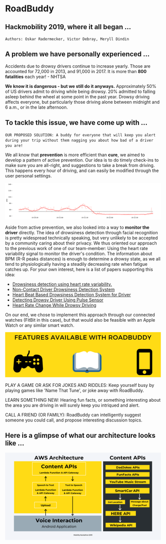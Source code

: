 # RoadBuddy

## Hackmobility 2019, where it all began ...

`Authors: Oskar Radermecker, Victor Debray, Meryll Dindin`

## A problem we have personally experienced ...

Accidents due to drowsy drivers continue to increase yearly. Those are accounted for 72,000 in 2013, and 91,000 in 2017. It is more than **800 fatalities** each year! - NHTSA

**We know it is dangerous - but we still do it anyways.** Approximately 50% of US drivers admit to driving while being drowsy. 20% admitted to falling asleep behind the wheel at some point in the past year. Drowsy driving affects everyone, but particularly those driving alone between midnight and 6 a.m., or in the late afternoon.

## To tackle this issue, we have come up with ...

`OUR PROPOSED SOLUTION: A buddy for everyone that will keep you alert during your trip without them nagging you about how bad of a driver you are!`

We all know that **prevention** is more efficient than **cure**, we aimed to develop a pattern of active prevention. Our idea is to do timely check-ins to make sure you are all-right, and suggestions to take a break from driving. This happens every hour of driving, and can easily be modified through the user personal settings.

![FITBIT](./assets/fitbit_hr.png)

Aside from active prevention, we also looked into a way to **monitor the driver** directly. The idea of drowsiness detection through facial recognition is pretty widespread technically speaking, but very unlikely to be accepted by a community caring about their privacy. We thus oriented our approach to the previous work of one of our team-member: Using the heart rate variability signal to monitor the driver's condition. The information about BPM (R-R peaks distances) is enough to determine a drowsy state, as we all tend to physiologically having a steadily decreasing rate when fatigue catches up. For your own interest, here is a list of papers supporting this idea:

* [Drowsiness detection using heart rate variability.](https://www.ncbi.nlm.nih.gov/pubmed/26780463)
* [Non-Contact Driver Drowsiness Detection System](https://pdfs.semanticscholar.org/708f/3030623085fe29ad5d8246a8079e2cf99aee.pdf)
* [Heart Beat Based Drowsiness Detection System for Driver](https://www.researchgate.net/publication/329318557_Heart_Beat_Based_Drowsiness_Detection_System_for_Driver)
* [Detecting Drowsy Driver Using Pulse Sensor](https://www.researchgate.net/publication/275222360_Detecting_Drowsy_Driver_Using_Pulse_Sensor)
* [Heart Rate Change While Drowsy Driving](https://www.ncbi.nlm.nih.gov/pmc/articles/PMC6393761/)

On our end, we chose to implement this approach through our connected watches (FitBit in this case), but that would also be feasible with an Apple Watch or any similar smart watch.

![FEATURES](./assets/features.png)

PLAY A GAME OR ASK FOR JOKES AND RIDDLES: Keep yourself busy by playing games like 'Name That Tune', or joke away with RoadBuddy.

LEARN SOMETHING NEW: Hearing fun facts, or something interesting about the area you are driving in will surely keep you intriqued and alert.

CALL A FRIEND (OR FAMILY): RoadBuddy can intelligently suggest someone you could call, and propose interesting discussion topics.

## Here is a glimpse of what our architecture looks like ...

![ARCHITECTURE](./assets/overview.png)
